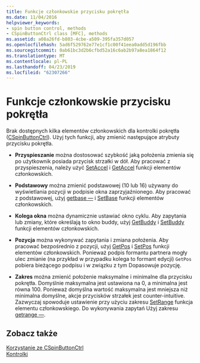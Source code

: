 ```yaml
---
title: Funkcje członkowskie przycisku pokrętła
ms.date: 11/04/2016
helpviewer_keywords:
- spin button control, methods
- CSpinButtonCtrl class [MFC], methods
ms.assetid: a08a26fd-b803-4cbe-a509-395fa357d057
ms.openlocfilehash: 5ad6f529762e77e1cf1c00f41eea0add5d196fbb
ms.sourcegitcommit: 0ab61bc3d2b6cfbd52a16c6ab2b97a8ea1864f12
ms.translationtype: MT
ms.contentlocale: pl-PL
ms.lasthandoff: 04/23/2019
ms.locfileid: "62307266"
---
```

# <a name="spin-button-member-functions"></a>Funkcje członkowskie przycisku pokrętła

Brak dostępnych kilka elementów członkowskich dla kontrolki pokrętła ([CSpinButtonCtrl](../mfc/reference/cspinbuttonctrl-class.md)). Użyj tych funkcji, aby zmienić następujące atrybuty przycisku pokrętła.

- **Przyspieszanie** można dostosować szybkość jaką położenia zmienia się po użytkownik posiada przycisk strzałki w dół. Aby pracować z przyspieszenia, należy użyć [SetAccel](../mfc/reference/cspinbuttonctrl-class.md#setaccel) i [GetAccel](../mfc/reference/cspinbuttonctrl-class.md#getaccel) funkcji elementów członkowskich.

- **Podstawowy** można zmienić podstawowej (10 lub 16) używany do wyświetlania pozycji w podpisie okna zaprzyjaźnionego. Aby pracować z podstawowej, użyj [getbase —](../mfc/reference/cspinbuttonctrl-class.md#getbase) i [SetBase](../mfc/reference/cspinbuttonctrl-class.md#setbase) funkcji elementów członkowskich.

- **Kolega okna** można dynamicznie ustawiać okno cyklu. Aby zapytania lub zmiany, które określają to okno buddy, użyj [GetBuddy](../mfc/reference/cspinbuttonctrl-class.md#getbuddy) i [SetBuddy](../mfc/reference/cspinbuttonctrl-class.md#setbuddy) funkcji elementów członkowskich.

- **Pozycja** można wykonywać zapytania i zmiana położenia. Aby pracować bezpośrednio z pozycji, użyj [GetPos](../mfc/reference/cspinbuttonctrl-class.md#getpos) i [SetPos](../mfc/reference/cspinbuttonctrl-class.md#setpos) funkcji elementów członkowskich. Ponieważ podpis formantu partnera mogły ulec zmianie (na przykład w przypadku kolega to formant edycji) `GetPos` pobiera bieżącego podpisu i w związku z tym Dopasowuje pozycję.

- **Zakres** można zmienić położenie maksymalne i minimalne dla przycisku pokrętła. Domyślnie maksymalna jest ustawiona na 0, a minimalna jest równa 100. Ponieważ domyślna wartość maksymalna jest mniejsza niż minimalna domyślne, akcje przycisków strzałek jest counter-intuitive. Zazwyczaj spowoduje ustawienie przy użyciu zakresu [SetRange](../mfc/reference/cspinbuttonctrl-class.md#setrange) funkcja elementu członkowskiego. Do wykonywania zapytań Użyj zakresu [getrange —](../mfc/reference/cspinbuttonctrl-class.md#getrange).

## <a name="see-also"></a>Zobacz także

[Korzystanie ze CSpinButtonCtrl](../mfc/using-cspinbuttonctrl.md)<br/>
[Kontrolki](../mfc/controls-mfc.md)

